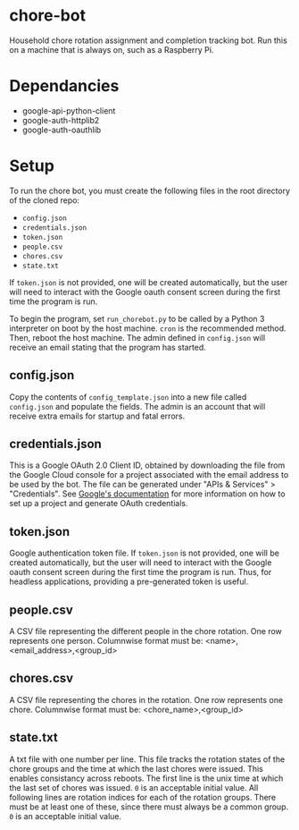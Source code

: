# chore-bot
Household chore rotation assignment and completion tracking bot. Run this on a machine that is always on, such as a Raspberry Pi.

# Dependancies
* google-api-python-client 
* google-auth-httplib2 
* google-auth-oauthlib

# Setup
To run the chore bot, you must create the following files in the root directory of the cloned repo:
* `config.json`
* `credentials.json`
* `token.json`
* `people.csv`
* `chores.csv`
* `state.txt`

If `token.json` is not provided, one will be created automatically, but the user will need to interact with the Google oauth consent screen during the first time the program is run.

To begin the program, set `run_chorebot.py` to be called by a Python 3 interpreter on boot by the host machine. `cron` is the recommended method. Then, reboot the host machine. 
The admin defined in `config.json` will receive an email stating that the program has started.

## config.json
Copy the contents of `config_template.json` into a new file called `config.json` and populate the fields. The admin is an account that will receive extra emails for startup and fatal errors.

## credentials.json
This is a Google OAuth 2.0 Client ID, obtained by downloading the file from the Google Cloud console for a project associated with the email address to be used by the bot.
The file can be generated under "APIs & Services" > "Credentials".
See [Google's documentation](https://developers.google.com/workspace/guides/get-started) for more information on how to set up a project and generate OAuth credentials.

## token.json
Google authentication token file. 
If `token.json` is not provided, one will be created automatically, but the user will need to interact with the Google oauth consent screen during the first time the program is run.
Thus, for headless applications, providing a pre-generated token is useful.

## people.csv
A CSV file representing the different people in the chore rotation.
One row represents one person.
Columnwise format must be: \<name\>,\<email_address\>,\<group_id\>

## chores.csv
A CSV file representing the chores in the rotation. One row represents one chore.
Columnwise format must be: \<chore_name\>,\<group_id\>
  
## state.txt
A txt file with one number per line. This file tracks the rotation states of the chore groups and the time at which the last chores were issued.
This enables consistancy across reboots.
The first line is the unix time at which the last set of chores was issued. `0` is an acceptable initial value. 
All following lines are rotation indices for each of the rotation groups. There must be at least one of these, since there must always be a common group. 
`0` is an acceptable initial value.
